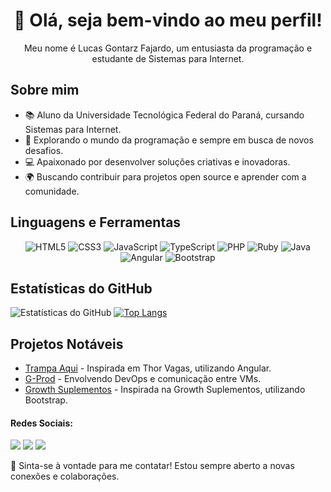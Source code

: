 <!-- Header Section -->
<h1 align="center">👋 Olá, seja bem-vindo ao meu perfil!</h1>
<p align="center">Meu nome é Lucas Gontarz Fajardo, um entusiasta da programação e estudante de Sistemas para Internet.</p>

<!-- About Me Section -->
## Sobre mim
- 📚 Aluno da Universidade Tecnológica Federal do Paraná, cursando Sistemas para Internet.
- 🌱 Explorando o mundo da programação e sempre em busca de novos desafios.
- 💻 Apaixonado por desenvolver soluções criativas e inovadoras.
- 🌍 Buscando contribuir para projetos open source e aprender com a comunidade.

<!-- Languages and Tools Section -->
## Linguagens e Ferramentas
<p align="center">
  <img src="https://img.shields.io/badge/HTML5-E34F26?logo=html5&logoColor=white&style=flat-square" alt="HTML5" title="HTML5 - Estrutura de páginas web">
  <img src="https://img.shields.io/badge/CSS3-1572B6?logo=css3&logoColor=white&style=flat-square" alt="CSS3" title="CSS3 - Estilização de páginas web">
  <img src="https://img.shields.io/badge/JavaScript-F7DF1E?logo=javascript&logoColor=black&style=flat-square" alt="JavaScript" title="JavaScript - Interatividade e dinamicidade">
  <img src="https://img.shields.io/badge/TypeScript-3178C6?logo=typescript&logoColor=white&style=flat-square" alt="TypeScript" title="TypeScript - Tipagem para JavaScript">
  <img src="https://img.shields.io/badge/PHP-777BB4?logo=php&logoColor=white&style=flat-square" alt="PHP" title="PHP - Desenvolvimento web do lado servidor">
  <img src="https://img.shields.io/badge/Ruby-CC342D?logo=ruby&logoColor=white&style=flat-square" alt="Ruby" title="Ruby - Desenvolvimento ágil com Rails">
  <img src="https://img.shields.io/badge/Java-007396?logo=java&logoColor=white&style=flat-square" alt="Java" title="Java - Programação orientada a objetos">
  <img src="https://img.shields.io/badge/Angular-DD0031?logo=angular&logoColor=white&style=flat-square" alt="Angular" title="Angular - Framework para aplicações web">
  <img src="https://img.shields.io/badge/Bootstrap-563D7C?logo=bootstrap&logoColor=white&style=flat-square" alt="Bootstrap" title="Bootstrap - Estilos responsivos">
</p>

<!-- GitHub Stats Section -->
## Estatísticas do GitHub
![Estatísticas do GitHub](https://github-readme-stats.vercel.app/api?username=lucasgfaj&show_icons=true&theme=radical)
[![Top Langs](https://github-readme-stats.vercel.app/api/top-langs/?username=lucasgfaj&layout=compact&theme=radical)](https://github.com/anuraghazra/github-readme-stats)

<!-- Projetos Notáveis Section -->
## Projetos Notáveis
- [Trampa Aqui](https://github.com/lucasgfaj/trampa-aqui) - Inspirada em Thor Vagas, utilizando Angular.
- [G-Prod](https://github.com/lucasgfaj/g-prod.git) - Envolvendo DevOps e comunicação entre VMs.
- [Growth Suplementos](https://github.com/lucasgfaj/growth-suplementos.git) - Inspirada na Growth Suplementos, utilizando Bootstrap.
  

<!-- Redes Sociais Section -->
#### Redes Sociais:
<a href="https://www.instagram.com/lucasgfaj/" target="_blank"><img src="https://img.shields.io/badge/-Instagram-%23E4405F?style=for-the-badge&logo=instagram&logoColor=white" target="_blank"></a> 
<a href="https://www.linkedin.com/in/lucas-fajardo-612550249/" target="_blank"><img src="https://img.shields.io/badge/-linkedin-blue?style=for-the-badge&logo=linkedin&logoColor=white" target="_blank"></a> 
<a href = "mailto:lucasgfajardo09@gmail.com" target="_blank"><img src="https://img.shields.io/badge/-Gmail-red?style=for-the-badge&logo=gmail&logoColor=white" target="_blank"></a>

🌟 Sinta-se à vontade para me contatar! Estou sempre aberto a novas conexões e colaborações.
